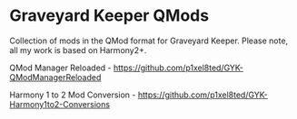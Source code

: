 # Graveyard Keeper QMods

 Collection of mods in the QMod format for Graveyard Keeper. Please note, all my work is based on Harmony2+.
 
 QMod Manager Reloaded  - https://github.com/p1xel8ted/GYK-QModManagerReloaded
 
 Harmony 1 to 2 Mod Conversion - https://github.com/p1xel8ted/GYK-Harmony1to2-Conversions
 
